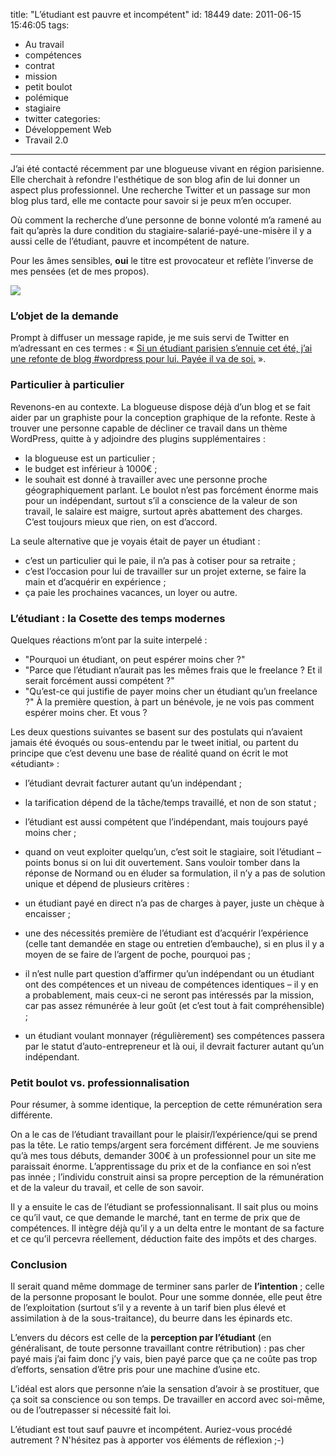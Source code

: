 title: "L’étudiant est pauvre et incompétent"
id: 18449
date: 2011-06-15 15:46:05
tags: 
- Au travail
- compétences
- contrat
- mission
- petit boulot
- polémique
- stagiaire
- twitter
categories: 
- Développement Web
- Travail 2.0
---

J’ai été contacté récemment par une blogueuse vivant en région parisienne. Elle cherchait à refondre l'esthétique de son blog afin de lui donner un aspect plus professionnel. Une recherche Twitter et un passage sur mon blog plus tard, elle me contacte pour savoir si je peux m’en occuper.

Où comment la recherche d’une personne de bonne volonté m’a ramené au fait qu’après la dure condition du stagiaire-salarié-payé-une-misère il y a aussi celle de l’étudiant, pauvre et incompétent de nature.

Pour les âmes sensibles, **oui** le titre est provocateur et reflète l’inverse de mes pensées (et de mes propos).

[![](http://farm6.static.flickr.com/5212/5385820844_758b8d0c23.jpg)](http://www.flickr.com/photos/the-jedi/5385820844/)

<!--more-->

### L’objet de la demande

Prompt à diffuser un message rapide, je me suis servi de Twitter en m’adressant en ces termes : « [Si un étudiant parisien s’ennuie cet été, j’ai une refonte de blog #wordpress pour lui. Payée il va de soi.](http://twitter.com/oncletom/status/80544032941539328) ».

### Particulier à particulier

Revenons-en au contexte. La blogueuse dispose déjà d’un blog et se fait aider par un graphiste pour la conception graphique de la refonte. Reste à trouver une personne capable de décliner ce travail dans un thème WordPress, quitte à y adjoindre des plugins supplémentaires :

*   la blogueuse est un particulier ;
*   le budget est inférieur à 1000€ ;
*   le souhait est donné à travailler avec une personne proche géographiquement parlant.
Le boulot n’est pas forcément énorme mais pour un indépendant, surtout s’il a conscience de la valeur de son travail, le salaire est maigre, surtout après abattement des charges. C’est toujours mieux que rien, on est d’accord.

La seule alternative que je voyais était de payer un étudiant :

*   c’est un particulier qui le paie, il n’a pas à cotiser pour sa retraite ;
*   c’est l’occasion pour lui de travailler sur un projet externe, se faire la main et d’acquérir en expérience ;
*   ça paie les prochaines vacances, un loyer ou autre.

### L’étudiant : la Cosette des temps modernes

Quelques réactions m’ont par la suite interpelé :

*   "Pourquoi un étudiant, on	 peut espérer moins cher ?"
*   "Parce que l’étudiant n’aurait pas les mêmes frais que le freelance ? Et il serait forcément aussi compétent ?"
*   "Qu’est-ce qui justifie de payer moins cher un étudiant qu’un freelance ?"
À la première question, à part un bénévole, je ne vois pas comment espérer moins cher. Et vous ?

Les deux questions suivantes se basent sur des postulats qui n’avaient jamais été évoqués ou sous-entendu par le tweet initial, ou partent du principe que c’est devenu une base de réalité quand on écrit le mot «étudiant» :

*   l’étudiant devrait facturer autant qu’un indépendant ;
*   la tarification dépend de la tâche/temps travaillé, et non de son statut ;
*   l’étudiant est aussi compétent que l’indépendant, mais toujours payé moins cher ;
*   quand on veut exploiter quelqu’un, c’est soit le stagiaire, soit l’étudiant – points bonus si on lui dit ouvertement.
Sans vouloir tomber dans la réponse de Normand ou en éluder sa formulation, il n’y a pas de solution unique et dépend de plusieurs critères :

*   un étudiant payé en direct n’a pas de charges à payer, juste un chèque à encaisser ;
*   une des nécessités première de l’étudiant est d’acquérir l’expérience (celle tant demandée en stage ou entretien d’embauche), si en plus il y a moyen de se faire de l’argent de poche, pourquoi pas ;
*   il n’est nulle part question d’affirmer qu’un indépendant ou un étudiant ont des compétences et un niveau de compétences identiques – il y en a probablement, mais ceux-ci ne seront pas intéressés par la mission, car pas assez rémunérée à leur goût (et c’est tout à fait compréhensible) ;
*   un étudiant voulant monnayer (régulièrement) ses compétences passera par le statut d’auto-entrepreneur et là oui, il devrait facturer autant qu’un indépendant.

### Petit boulot vs. professionnalisation

Pour résumer, à somme identique, la perception de cette rémunération sera différente.

On a le cas de l’étudiant travaillant pour le plaisir/l’expérience/qui se prend pas la tête. Le ratio temps/argent sera forcément différent. Je me souviens qu’à mes tous débuts, demander 300€ à un professionnel pour un site me paraissait énorme.
L’apprentissage du prix et de la confiance en soi n’est pas innée ; l’individu construit ainsi sa propre perception de la rémunération et de la valeur du travail, et celle de son savoir.

Il y a ensuite le cas de l’étudiant se professionnalisant. Il sait plus ou moins ce qu’il vaut, ce que demande le marché, tant en terme de prix que de compétences. Il intègre déjà qu’il y a un delta entre le montant de sa facture et ce qu’il percevra réellement, déduction faite des impôts et des charges.

### Conclusion

Il serait quand même dommage de terminer sans parler de **l’intention** ; celle de la personne proposant le boulot.
Pour une somme donnée, elle peut être de l’exploitation (surtout s’il y a revente à un tarif bien plus élevé et assimilation à de la sous-traitance), du beurre dans les épinards etc.

L’envers du décors est celle de la **perception par l’étudiant** (en généralisant, de toute personne travaillant contre rétribution) : pas cher payé mais j’ai faim donc j’y vais, bien payé parce que ça ne coûte pas trop d’efforts, sensation d’être pris pour une machine d’usine etc.

L’idéal est alors que personne n’aie la sensation d’avoir à se prostituer, que ça soit sa conscience ou son temps. De travailler en accord avec soi-même, ou de l’outrepasser si nécessité fait loi.

L’étudiant est tout sauf pauvre et incompétent.
Auriez-vous procédé autrement ? N'hésitez pas à apporter vos éléments de réflexion ;-)